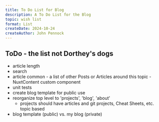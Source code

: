 ```yaml
---
title: To Do List for Blog
description: A To Do List for the Blog
topic: wish list
format: List
createDate: 2024-10-24
createAuthor: John Pennock
---
```


## ToDo - the list not Dorthey's dogs
- article length
- search
- article common - a list of other Posts or Articles around this topic - NuxtContent custom component
- unit tests
- create blog template for public use
- reorganize top level to 'projects', 'blog', 'about'
  - projects should have articles and git projects, Cheat Sheets, etc. topic based
- blog template (public) vs. my blog (private) 